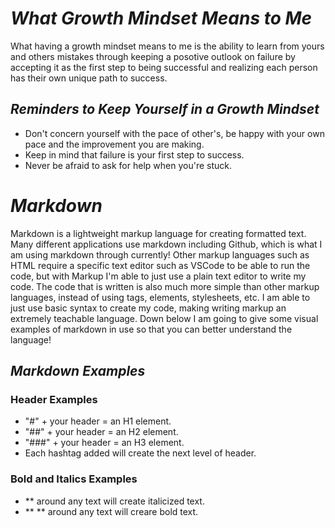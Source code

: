 # *What Growth Mindset Means to Me*

What having a growth mindset means to me is the ability to learn from yours and others mistakes through keeping a posotive outlook on failure by accepting it as the first step to being successful and realizing each person has their own unique path to success.

## *Reminders to Keep Yourself in a Growth Mindset*

- Don't concern yourself with the pace of other's, be happy with your own pace and the improvement you are making.
- Keep in mind that failure is your first step to success.
- Never be afraid to ask for help when you're stuck.

# *Markdown*

Markdown is a lightweight markup language for creating formatted text. Many different applications use markdown including Github, which is what I am using markdown through currently! Other markup languages such as HTML require a specific text editor such as VSCode to be able to run the code, but with Markup I'm able to just use a plain text editor to write my code. The code that is written is also much more simple than other markup languages, instead of using tags, elements, stylesheets, etc. I am able to just use basic syntax  to create my code, making writing markup an extremely teachable language. Down below I am going to give some visual examples of markdown in use so that you can better understand the language!

## *Markdown Examples*

### Header Examples

- "#" + your header = an H1 element.
- "##" + your header = an H2 element.
- "###" + your header = an H3 element.
- Each hashtag added will create the next level of header.

### Bold and Italics Examples

- ** around any text will create italicized text.
- ** ** around any text will creare bold text.
